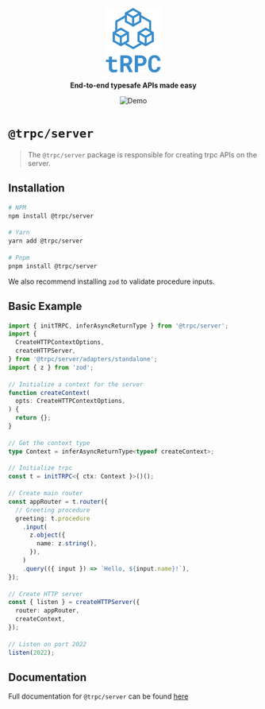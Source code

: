 <p align="center">
  <a href="https://trpc.io/"><img src="../../www/static/img/logo-text.svg" alt="tRPC" height="130"/></a>
</p>

<p align="center">
  <strong>End-to-end typesafe APIs made easy</strong>
</p>

<p align="center">
  <!-- TODO: replace with new version GIF -->
  <img src="https://storage.googleapis.com/trpc/trpcgif.gif" alt="Demo" />
</p>

# `@trpc/server`

> The `@trpc/server` package is responsible for creating trpc APIs on the server.

## Installation

```bash
# NPM
npm install @trpc/server

# Yarn
yarn add @trpc/server

# Pnpm
pnpm install @trpc/server
```

We also recommend installing `zod` to validate procedure inputs.

## Basic Example

```typescript
import { initTRPC, inferAsyncReturnType } from '@trpc/server';
import {
  CreateHTTPContextOptions,
  createHTTPServer,
} from '@trpc/server/adapters/standalone';
import { z } from 'zod';

// Initialize a context for the server
function createContext(
  opts: CreateHTTPContextOptions,
) {
  return {};
}

// Get the context type
type Context = inferAsyncReturnType<typeof createContext>;

// Initialize trpc
const t = initTRPC<{ ctx: Context }>()();

// Create main router
const appRouter = t.router({
  // Greeting procedure
  greeting: t.procedure
    .input(
      z.object({
        name: z.string(),
      }),
    )
    .query(({ input }) => `Hello, ${input.name}!`),
});

// Create HTTP server
const { listen } = createHTTPServer({
  router: appRouter,
  createContext,
});

// Listen on port 2022
listen(2022);
```

## Documentation

Full documentation for `@trpc/server` can be found [here](https://trpc.io/docs/router)
